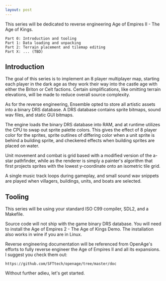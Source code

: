 ```yaml
---
layout: post
---
```


This series will be dedicated to reverse engineering Age of Empires II - The Age of Kings.

    Part 0: Introduction and tooling
    Part 1: Data loading and unpacking
    Part 2: Terrain placement and tilemap editing
    Part X: ... (TBD)

## Introduction

The goal of this series is to implement an 8 player multiplayer map, starting each player in the dark age as they
work their way into the castle age with either the Briton or Celt factions. Certain simplifications,
like omitting terrain elevations, will be made to reduce overall source complexity.

As for the reverse engineering, Ensemble opted to store all artistic assets into a binary DRS database.
A DRS database contains sprite bitmaps, sound wav files, and static GUI bitmaps.

The engine loads the binary DRS database into RAM, and at runtime utilizes the CPU to swap out sprite palette colors.
This gives the effect of 8 player color for the sprites, sprite outlines of differing color when a unit sprite is behind
a building sprite, and checkered effects when building sprites are placed on water.

Unit movement and combat is grid based with a modified version of the a-star pathfinder, while as the renderer
is simply a painter's algorithm that first projects sprites with the lowest y-coordinate onto an isometric tile grid.

A single music track loops during gameplay, and small sound wav snippets are played when villagers, buildings, units,
and boats are selected.

## Tooling

This series will be using your standard ISO C99 compiler, SDL2, and a Makefile.

Source code will not ship with the game binary DRS database.
You will need to install the Age of Empires 2 - The Age of Kings Demo. The installation also works in wine if you are in Linux.

Reverse engineering documentation will be referenced from OpenAge's efforts to fully reverse engineer the Age of Empires II and all its expansions.
I suggest you check them out:

`https://github.com/SFTtech/openage/tree/master/doc`

Without further adieu, let's get started.
